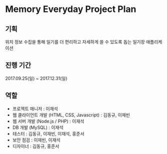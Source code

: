 # Memory Everyday Project Plan

## 기획

위치 정보 수집을 통해 일기를 더 편리하고 자세하게 쓸 수 있도록 돕는 일기장 애플리케이션

## 진행 기간

2017.09.25(일) ~ 2017.12.31(일)

## 역할

* 프로젝트 매니저 : 이재석
* 웹 클라이언트 개발 (HTML, CSS, Javascript) : 김동규, 이재빈
* 웹 서버 개발 (Node.js / PHP) : 이재석
* DB 개발 (MySQL) : 이재석
* 테스터 : 김동규, 이재빈, 이재석, 홍준서
* 보안 점검 : 이재빈, 이재석
* 디자이너 : 김동규, 홍준서